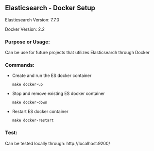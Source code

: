 ## Elasticsearch - Docker Setup

Elasticsearch Version: 7.7.0

Docker Version: 2.2

### Purpose or Usage:
Can be use for future projects that utilizes Elasticsearch through Docker

### Commands:
* Create and run the ES docker container

    ```make docker-up```

* Stop and remove existing ES docker container

    ```make docker-down```

* Restart ES docker container

    ```make docker-restart```
    
### Test:
Can be tested locally through: http://localhost:9200/
